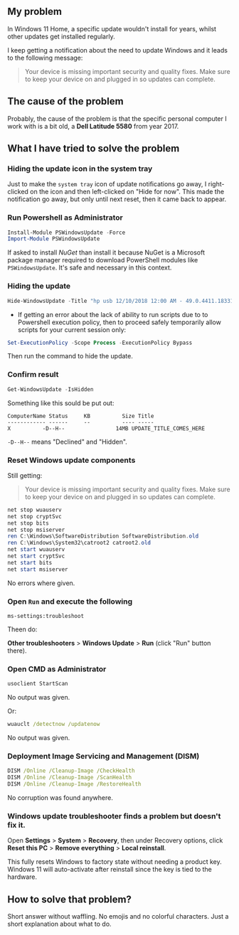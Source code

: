 ## My problem

In Windows 11 Home, a specific update wouldn't install for years, whilst other updates get installed regularly.

I keep getting a notification about the need to update Windows and it leads to the following message:

> Your device is missing important security and quality fixes. Make sure to keep your device on and plugged in so updates can complete.

## The cause of the problem

Probably, the cause of the problem is that the specific personal computer I work with is a bit old, a **Dell Latitude 5580** from year 2017.

## What I have tried to solve the problem

### Hiding the update icon in the system tray

Just to make the `system tray` icon of update notifications go away, I right-clicked on the icon and then left-clicked on "Hide for now". This made the notification go away, but only until next reset, then it came back to appear.

### Run Powershell as Administrator

```powershell
Install-Module PSWindowsUpdate -Force
Import-Module PSWindowsUpdate
```

If asked to install *NuGet* than install it because NuGet is a Microsoft package manager required to download PowerShell modules like `PSWindowsUpdate`. It's safe and necessary in this context.

### Hiding the update

```powershell
Hide-WindowsUpdate -Title "hp usb 12/10/2018 12:00 AM - 49.0.4411.18331"
```

* If getting an error about the lack of ability to run scripts due to to Powershell execution policy, then to  proceed safely temporarily allow scripts for your current session only:

```powershell
Set-ExecutionPolicy -Scope Process -ExecutionPolicy Bypass
```

Then run the command to hide the update.

### Confirm result

```powershell
Get-WindowsUpdate -IsHidden
```

Something like this sould be put out:

```
ComputerName Status     KB          Size Title
------------ ------     --          ---- -----
X          -D--H--                14MB UPDATE_TITLE_COMES_HERE
```

`-D--H--` means "Declined" and "Hidden".

### Reset Windows update components

Still getting:

> Your device is missing important security and quality fixes. Make sure to keep your device on and plugged in so updates can complete.

```powershell
net stop wuauserv
net stop cryptSvc
net stop bits
net stop msiserver
ren C:\Windows\SoftwareDistribution SoftwareDistribution.old
ren C:\Windows\System32\catroot2 catroot2.old
net start wuauserv
net start cryptSvc
net start bits
net start msiserver
```

No errors where given.

### Open `Run` and execute the following

```
ms-settings:troubleshoot
```

Theen do:

**Other troubleshooters** > **Windows Update** > **Run** (click "Run" button there).

### Open CMD as Administrator

```cmd
usoclient StartScan
```

No output was given.

Or:

```cmd
wuauclt /detectnow /updatenow
```

No output was given.

### Deployment Image Servicing and Management (DISM)

```cmd
DISM /Online /Cleanup-Image /CheckHealth
DISM /Online /Cleanup-Image /ScanHealth
DISM /Online /Cleanup-Image /RestoreHealth
```

No corruption was found anywhere.

### Windows update troubleshooter finds a problem but doesn't fix it.

Open **Settings** > **System** > **Recovery**, then under Recovery options, click **Reset this PC** > **Remove everything** > **Local reinstall**.

This fully resets Windows to factory state without needing a product key. Windows 11 will auto-activate after reinstall since the key is tied to the hardware.

## How to solve that problem?

Short answer without waffling. No emojis and no colorful characters. Just a short explanation about what to do.

